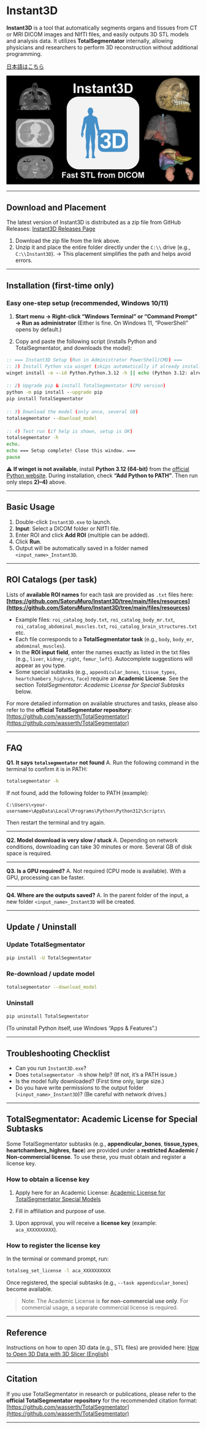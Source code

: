 # Instant3D

**Instant3D** is a tool that automatically segments organs and tissues from CT or MRI DICOM images and NIfTI files, and easily outputs 3D STL models and analysis data. It utilizes **TotalSegmentator** internally, allowing physicians and researchers to perform 3D reconstruction without additional programming.

[日本語はこちら](https://github.com/SatoruMuro/Instant3D/blob/main/READMEJP.md)

![Instant3D Top Image](https://github.com/SatoruMuro/Instant3D/blob/main/files/Instant3D_image01.jpg)

---

## Download and Placement

The latest version of Instant3D is distributed as a zip file from GitHub Releases:
[Instant3D Releases Page](https://github.com/SatoruMuro/Instant3D/releases/tag/Instant3Dv20250829)

1. Download the zip file from the link above.
2. Unzip it and place the entire folder directly under the `C:\\` drive (e.g., `C:\\Instant3D`).
   → This placement simplifies the path and helps avoid errors.

---

## Installation (first-time only)

### Easy one-step setup (recommended, Windows 10/11)

1. **Start menu → Right-click “Windows Terminal” or “Command Prompt” → Run as administrator**
   (Either is fine. On Windows 11, “PowerShell” opens by default.)

2. Copy and paste the following script (installs Python and TotalSegmentator, and downloads the model):

```bat
:: === Instant3D Setup (Run in Administrator PowerShell/CMD) ===
:: 1) Install Python via winget (skips automatically if already installed)
winget install -e --id Python.Python.3.12 -h || echo (Python 3.12: already installed or manually installed)

:: 2) Upgrade pip & install TotalSegmentator (CPU version)
python -m pip install --upgrade pip
pip install TotalSegmentator

:: 3) Download the model (only once, several GB)
totalsegmentator --download_model

:: 4) Test run (if help is shown, setup is OK)
totalsegmentator -h
echo.
echo === Setup complete! Close this window. ===
pause
```

⚠️ **If winget is not available**, install **Python 3.12 (64-bit)** from the [official Python website](https://www.python.org/downloads/windows/).
During installation, check **“Add Python to PATH”**. Then run only steps **2)–4)** above.

---

## Basic Usage

1. Double-click `Instant3D.exe` to launch.
2. **Input**: Select a DICOM folder or NIfTI file.
3. Enter ROI and click **Add ROI** (multiple can be added).
4. Click **Run**.
5. Output will be automatically saved in a folder named `<input_name>_Instant3D`.

---

## ROI Catalogs (per task)

Lists of **available ROI names** for each task are provided as `.txt` files here:
**[https://github.com/SatoruMuro/Instant3D/tree/main/files/resources](https://github.com/SatoruMuro/Instant3D/tree/main/files/resources)**

* Example files: `roi_catalog_body.txt`, `roi_catalog_body_mr.txt`, `roi_catalog_abdominal_muscles.txt`, `roi_catalog_brain_structures.txt` etc.
* Each file corresponds to a **TotalSegmentator task** (e.g., `body`, `body_mr`, `abdominal_muscles`).
* In the **ROI input field**, enter the names exactly as listed in the txt files (e.g., `liver`, `kidney_right`, `femur_left`). Autocomplete suggestions will appear as you type.
* Some special subtasks (e.g., `appendicular_bones`, `tissue_types`, `heartchambers_highres`, `face`) require an **Academic License**. See the section *TotalSegmentator: Academic License for Special Subtasks* below.

For more detailed information on available structures and tasks, please also refer to the **official TotalSegmentator repository**:
[https://github.com/wasserth/TotalSegmentator](https://github.com/wasserth/TotalSegmentator)

---

## FAQ

**Q1. It says `totalsegmentator` not found**
A. Run the following command in the terminal to confirm it is in PATH:

```sh
totalsegmentator -h
```

If not found, add the following folder to PATH (example):

```
C:\Users\<your-username>\AppData\Local\Programs\Python\Python312\Scripts\
```

Then restart the terminal and try again.

---

**Q2. Model download is very slow / stuck**
A. Depending on network conditions, downloading can take 30 minutes or more. Several GB of disk space is required.

---

**Q3. Is a GPU required?**
A. Not required (CPU mode is available). With a GPU, processing can be faster.

---

**Q4. Where are the outputs saved?**
A. In the parent folder of the input, a new folder `<input_name>_Instant3D` will be created.

---

## Update / Uninstall

### Update TotalSegmentator

```sh
pip install -U TotalSegmentator
```

### Re-download / update model

```sh
totalsegmentator --download_model
```

### Uninstall

```sh
pip uninstall TotalSegmentator
```

(To uninstall Python itself, use Windows “Apps & Features”.)

---

## Troubleshooting Checklist

* Can you run `Instant3D.exe`?
* Does `totalsegmentator -h` show help? (If not, it’s a PATH issue.)
* Is the model fully downloaded? (First time only, large size.)
* Do you have write permissions to the output folder (`<input_name>_Instant3D`)? (Be careful with network drives.)

---

## TotalSegmentator: Academic License for Special Subtasks

Some TotalSegmentator subtasks (e.g., **appendicular\_bones**, **tissue\_types**, **heartchambers\_highres**, **face**) are provided under a **restricted Academic / Non-commercial license**. To use these, you must obtain and register a license key.

### How to obtain a license key

1. Apply here for an Academic License:
   [Academic License for TotalSegmentator Special Models](https://backend.totalsegmentator.com/license-academic/)

2. Fill in affiliation and purpose of use.

3. Upon approval, you will receive a **license key** (example: `aca_XXXXXXXXXX`).

### How to register the license key

In the terminal or command prompt, run:

```sh
totalseg_set_license -l aca_XXXXXXXXXX
```

Once registered, the special subtasks (e.g., `--task appendicular_bones`) become available.

> Note: The Academic License is **for non-commercial use only**. For commercial usage, a separate commercial license is required.

---

## Reference

Instructions on how to open 3D data (e.g., STL files) are provided here:
[How to Open 3D Data with 3D Slicer (English)](https://github.com/SatoruMuro/Instant3D/blob/main/files/HowToOpen3D%283Dslicer%29EN.pdf)

---

## Citation

If you use TotalSegmentator in research or publications, please refer to the **official TotalSegmentator repository** for the recommended citation format:
[https://github.com/wasserth/TotalSegmentator](https://github.com/wasserth/TotalSegmentator)

---
